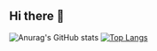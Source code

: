 ## Hi there 👋

![Anurag's GitHub stats](https://github-readme-stats.vercel.app/api?username=pedrodalmasdev&theme=dark&show_icons=true) [![Top Langs](https://github-readme-stats.vercel.app/api/top-langs/?username=pedrodalmasdev&layout=compact)](https://github.com/anuraghazra/github-readme-stats)



<!--
**pedrodalmasdev/pedrodalmasdev** is a ✨ _special_ ✨ repository because its `README.md` (this file) appears on your GitHub profile.

Here are some ideas to get you started:

- 🔭 I’m currently working on ...
- 🌱 I’m currently learning ...
- 👯 I’m looking to collaborate on ...
- 🤔 I’m looking for help with ...
- 💬 Ask me about ...
- 📫 How to reach me: ...
- 😄 Pronouns: ...
- ⚡ Fun fact: ...
-->
